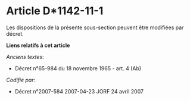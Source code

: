 # Article D*1142-11-1

Les dispositions de la présente sous-section peuvent être modifiées par décret.

**Liens relatifs à cet article**

_Anciens textes_:

  - Décret n°65-984 du 18 novembre 1965 - art. 4 (Ab)

_Codifié par_:

  - Décret n°2007-584 2007-04-23 JORF 24 avril 2007
